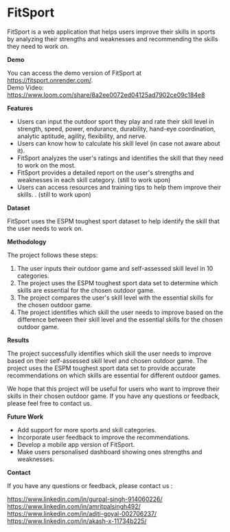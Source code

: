 # FitSport
FitSport is a web application that helps users improve their skills in sports by analyzing their strengths and weaknesses and recommending the skills they need to work on.

**Demo**

You can access the demo version of FitSport at https://fitsport.onrender.com/. <br>
Demo Video: https://www.loom.com/share/8a2ee0072ed04125ad7902ce09c184e8


**Features**


* Users can input the outdoor sport they play and rate their skill level in strength, speed, power, endurance, durability, hand-eye coordination, analytic aptitude, agility, flexibility, and nerve.
* Users can know how to calculate his skill level (in case not aware about it).
* FitSport analyzes the user's ratings and identifies the skill that they need to work on the most.
* FitSport provides a detailed report on the user's strengths and weaknesses in each skill category. (still to work upon)
* Users can access resources and training tips to help them improve their skills. . (still to work upon)

**Dataset**


FitSport uses the ESPM toughest sport dataset to help identify the skill that the user needs to work on.


**Methodology**

The project follows these steps:

1. The user inputs their outdoor game and self-assessed skill level in 10 categories.
2. The project uses the ESPM toughest sport data set to determine which skills are essential for the chosen outdoor game.
3. The project compares the user's skill level with the essential skills for the chosen outdoor game.
4. The project identifies which skill the user needs to improve based on the difference between their skill level and the essential skills for the chosen outdoor game.


**Results**


The project successfully identifies which skill the user needs to improve based on their self-assessed skill level and chosen outdoor game. The project uses the ESPM toughest sport data set to provide accurate recommendations on which skills are essential for different outdoor games.

We hope that this project will be useful for users who want to improve their skills in their chosen outdoor game. If you have any questions or feedback, please feel free to contact us.


**Future Work**


* Add support for more sports and skill categories.
* Incorporate user feedback to improve the recommendations.
* Develop a mobile app version of FitSport.
* Make users personalised dashboard showing ones strengths and weaknesses.


**Contact**


If you have any questions or feedback, please contact us :

https://www.linkedin.com/in/gurpal-singh-914060226/ <br>
https://www.linkedin.com/in/amritpalsingh492/<br>
https://www.linkedin.com/in/aditi-goyal-002706237/<br>
https://www.linkedin.com/in/akash-x-11734b225/
